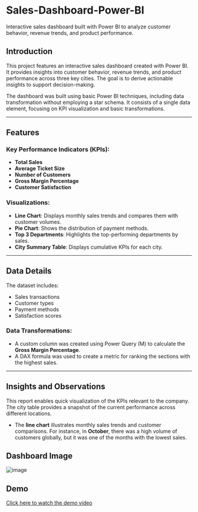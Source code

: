 # Sales-Dashboard-Power-BI

Interactive sales dashboard built with Power BI to analyze customer behavior, revenue trends, and product performance.

## Introduction

This project features an interactive sales dashboard created with Power BI. It provides insights into customer behavior, revenue trends, and product performance across three key cities. The goal is to derive actionable insights to support decision-making.

The dashboard was built using basic Power BI techniques, including data transformation without employing a star schema. It consists of a single data element, focusing on KPI visualization and basic transformations.

---

## Features

### Key Performance Indicators (KPIs):
- **Total Sales**  
- **Average Ticket Size**  
- **Number of Customers**  
- **Gross Margin Percentage**  
- **Customer Satisfaction**

### Visualizations:
- **Line Chart**: Displays monthly sales trends and compares them with customer volumes.
- **Pie Chart**: Shows the distribution of payment methods.  
- **Top 3 Departments**: Highlights the top-performing departments by sales.  
- **City Summary Table**: Displays cumulative KPIs for each city.

---

## Data Details

The dataset includes:
- Sales transactions  
- Customer types  
- Payment methods  
- Satisfaction scores  

### Data Transformations:
- A custom column was created using Power Query (M) to calculate the **Gross Margin Percentage**.  
- A DAX formula was used to create a metric for ranking the sections with the highest sales.  

---

## Insights and Observations

This report enables quick visualization of the KPIs relevant to the company. The city table provides a snapshot of the current performance across different locations.  

- The **line chart** illustrates monthly sales trends and customer comparisons. For instance, in **October**, there was a high volume of customers globally, but it was one of the months with the lowest sales.  


## Dashboard Image
![image](https://github.com/user-attachments/assets/306edb48-9024-492f-9098-a17cc9eaa371)

## Demo
[Click here to watch the demo video](Sales_Dashboard_Demo.mp4)


